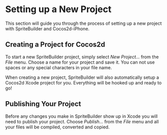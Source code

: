 # Setting up a New Project
This section will guide you through the process of setting up a new project with SpriteBuilder and Cocos2d-iPhone.

## Creating a Project for Cocos2d
To start a new SpriteBuilder project, simply select *New Project…* from the *File* menu. Choose a name for your project and save it. You can not use spaces or any special characters in your file name.

When creating a new project, SpriteBuilder will also automatically setup a Cocos2d Xcode project for you. Everything will be hooked up and ready to go!

## Publishing Your Project
Before any changes you make in SpriteBuilder show up in Xcode you will need to publish your project. Choose *Publish…* from the *File* menu and all your files will be compiled, converted and copied.